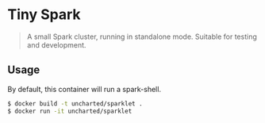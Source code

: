 # Tiny Spark
> A small Spark cluster, running in standalone mode. Suitable for testing and development.

## Usage

By default, this container will run a spark-shell.

```bash
$ docker build -t uncharted/sparklet .
$ docker run -it uncharted/sparklet
```

